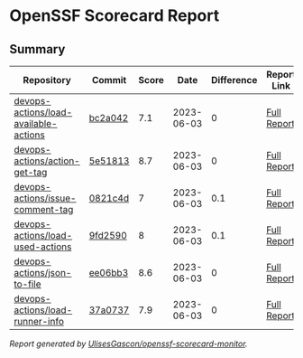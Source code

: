 # OpenSSF Scorecard Report

## Summary

| Repository | Commit | Score | Date | Difference | Report Link | StepSecurity Link |
| -- | -- | -- | -- | -- | -- | -- |
| [devops-actions/load-available-actions](https://github.com/devops-actions/load-available-actions) | [bc2a042](https://github.com/devops-actions/load-available-actions/commit/bc2a0424cb9c11f63e9b174bcb2e05207d1f7ff6) | 7.1 | 2023-06-03 | 0 | [Full Report](https://deps.dev/project/github/devops-actions%2Fload-available-actions) | [Fix it](http://app.stepsecurity.io/securerepo?repo=devops-actions/load-available-actions) |
| [devops-actions/action-get-tag](https://github.com/devops-actions/action-get-tag) | [5e51813](https://github.com/devops-actions/action-get-tag/commit/5e518133e65bbd50a8446e41380404d2231fb9be) | 8.7 | 2023-06-03 | 0 | [Full Report](https://deps.dev/project/github/devops-actions%2Faction-get-tag) | [Fix it](http://app.stepsecurity.io/securerepo?repo=devops-actions/action-get-tag) |
| [devops-actions/issue-comment-tag](https://github.com/devops-actions/issue-comment-tag) | [0821c4d](https://github.com/devops-actions/issue-comment-tag/commit/0821c4d471e8886a70ea29831122664e9d836b99) | 7 | 2023-06-03 | 0.1 | [Full Report](https://deps.dev/project/github/devops-actions%2Fissue-comment-tag) | [Fix it](http://app.stepsecurity.io/securerepo?repo=devops-actions/issue-comment-tag) |
| [devops-actions/load-used-actions](https://github.com/devops-actions/load-used-actions) | [9fd2590](https://github.com/devops-actions/load-used-actions/commit/9fd25903f61114f57b4335df6fd66bf186e8ca00) | 8 | 2023-06-03 | 0.1 | [Full Report](https://deps.dev/project/github/devops-actions%2Fload-used-actions) | [Fix it](http://app.stepsecurity.io/securerepo?repo=devops-actions/load-used-actions) |
| [devops-actions/json-to-file](https://github.com/devops-actions/json-to-file) | [ee06bb3](https://github.com/devops-actions/json-to-file/commit/ee06bb3035342d8074cb216c986dea435d888fdf) | 8.6 | 2023-06-03 | 0 | [Full Report](https://deps.dev/project/github/devops-actions%2Fjson-to-file) | [Fix it](http://app.stepsecurity.io/securerepo?repo=devops-actions/json-to-file) |
| [devops-actions/load-runner-info](https://github.com/devops-actions/load-runner-info) | [37a0737](https://github.com/devops-actions/load-runner-info/commit/37a0737ca3561ee8c670a473dfced299d042dd19) | 7.9 | 2023-06-03 | 0 | [Full Report](https://deps.dev/project/github/devops-actions%2Fload-runner-info) | [Fix it](http://app.stepsecurity.io/securerepo?repo=devops-actions/load-runner-info) |

_Report generated by [UlisesGascon/openssf-scorecard-monitor](https://github.com/UlisesGascon/openssf-scorecard-monitor)._